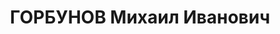 ---
title: ГОРБУНОВ Михаил Иванович
description: 'Род. в 1907, Свердловская обл., Туринский р-н, с. Чукреево, русский.
  Проживал: Свердловская обл., г. Ирбит. Горкомхоз, начальник

  Арестован 02.09.1937. Приговор: 20.01.1938 – ВМН. Расстрелян 20.01.1938'
---
